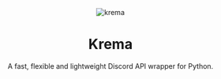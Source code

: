 <div align="center">
<img src="https://i.imgur.com/P2f5I8f.png" alt="krema"/>
<h1>Krema</h1>
<p>A fast, flexible and lightweight Discord API wrapper for Python.</p>
</div>